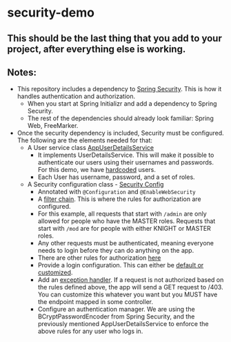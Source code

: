 # security-demo
## This should be the last thing that you add to your project, after everything else is working.
## Notes:
- This repository includes a dependency to [Spring Security](https://github.com/uncg-csc340/sp25-spring-security-demo-basic/blob/649a35660c37fcbe6f42c0a78c10c71986ec8e78/pom.xml#L37). This is how it handles authentication and authorization.
     - When you start at Spring Initializr and add a dependency to Spring Security.
     - The rest of the dependencies should already look familiar: Spring Web, FreeMarker.
- Once the security dependency is included, Security must be configured. The following are the elements needed for that:
     -   A User service class [AppUserDetailsService](https://github.com/uncg-csc340/sp25-spring-security-demo-basic/blob/649a35660c37fcbe6f42c0a78c10c71986ec8e78/src/main/java/com/csc340/security_demo/security/AppUserDetailsService.java#L18C14-L18C35)
         - It implements UserDetailsService. This will make it possible to authenticate our users using their usernames and passwords. For this demo, we have [hardcoded](https://github.com/uncg-csc340/sp25-spring-security-demo-basic/blob/649a35660c37fcbe6f42c0a78c10c71986ec8e78/src/main/java/com/csc340/security_demo/security/AppUserDetailsService.java#L49) users.
         - Each User has username, password, and a set of roles.   
  -  A Security configuration class - [Security Config](https://github.com/uncg-csc340/sp25-spring-security-demo-basic/blob/649a35660c37fcbe6f42c0a78c10c71986ec8e78/src/main/java/com/csc340/security_demo/security/SecurityConfig.java#L18)
      -   Annotated with `@Configuration` and `@EnableWebSecurity`
      -   A [filter chain](https://github.com/uncg-csc340/sp25-spring-security-demo-basic/blob/649a35660c37fcbe6f42c0a78c10c71986ec8e78/src/main/java/com/csc340/security_demo/security/SecurityConfig.java#L23). This is where the rules for authorization are configured.
      -   For this example, all requests that start with `/admin` are only allowed for people who have the MASTER roles. Requests that start with `/mod` are for people with either KNIGHT or MASTER roles. 
      -   Any other requests must be authenticated, meaning everyone needs to login before they can do anything on the app.
      -   There are other rules for authorization [here](https://docs.spring.io/spring-security/reference/servlet/authorization/authorize-http-requests.html#authorize-requests)
      -   Provide a login configuration. This can either be [default or customized](https://docs.spring.io/spring-security/reference/servlet/authentication/passwords/form.html).
      -   Add an [exception handler](https://docs.spring.io/spring-security/reference/servlet/authentication/passwords/form.html). If a request is not authorized based on the rules defined above, the app will send a GET request to /403. You can customize this whatever you want but you MUST have the endpoint mapped in some controller.
      -   Configure an authentication manager. We are using the BCryptPasswordEncoder from Spring Security, and the previously mentioned AppUserDetailsService to enforce the above rules for any user who logs in. 

